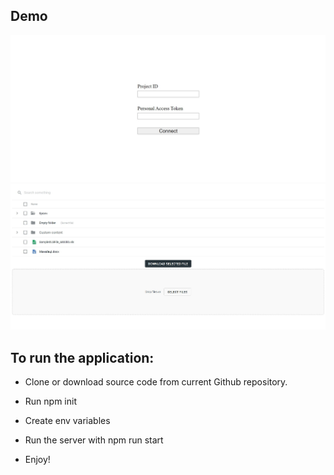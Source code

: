 ## Demo
![Screenshot](src/assets/2.jpg)
![Screenshot](src/assets/1.jpg)

<h2>To run the application:</h2>

- Clone or download source code from current Github repository.

- Run npm init

- Create env variables

- Run the server with npm run start

- Enjoy!


